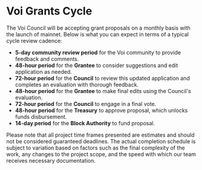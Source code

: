 # Voi Grants Cycle
The Voi Council will be accepting grant proposals on a monthly basis with the launch of mainnet. Below is what you can expect in terms of a typical cycle review cadence: 

- **5-day community review period** for the Voi community to provide feedback and comments.
- **48-hour period** for the **Grantee** to consider suggestions and edit application as needed.
- **72-hour period** for the **Council** to review this updated application and completes an evaluation with thorough feedback.
- **48-hour period** for the **Grantee** to make final edits using the Council's evaluation.
- **72-hour period** for the **Council** to engage in a final vote.
- **48-hour period** for the **Treasury** to approve proposal, which unlocks funds disbursement.
- **14-day period** for the **Block Authority** to fund proposal.

Please note that all project time frames presented are estimates and should not be considered guaranteed deadlines. The actual completion schedule is subject to variation based on factors such as the final complexity of the work, any changes to the project scope, and the speed with which our team receives necessary documentation.

